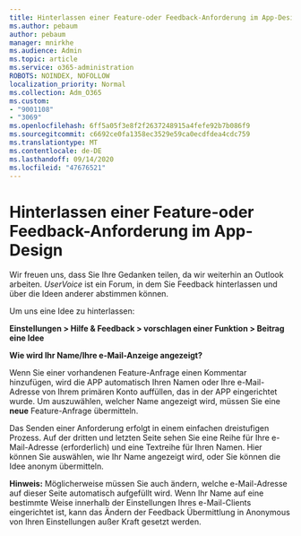 ```yaml
---
title: Hinterlassen einer Feature-oder Feedback-Anforderung im App-Design
ms.author: pebaum
author: pebaum
manager: mnirkhe
ms.audience: Admin
ms.topic: article
ms.service: o365-administration
ROBOTS: NOINDEX, NOFOLLOW
localization_priority: Normal
ms.collection: Adm_O365
ms.custom:
- "9001108"
- "3069"
ms.openlocfilehash: 6ff5a05f3e8f2f2637248915a4fefe92b7b086f9
ms.sourcegitcommit: c6692ce0fa1358ec3529e59ca0ecdfdea4cdc759
ms.translationtype: MT
ms.contentlocale: de-DE
ms.lasthandoff: 09/14/2020
ms.locfileid: "47676521"
---
```

# <a name="leave-a-feature-request-or-feedback-on-app-design"></a>Hinterlassen einer Feature-oder Feedback-Anforderung im App-Design

Wir freuen uns, dass Sie Ihre Gedanken teilen, da wir weiterhin an Outlook arbeiten. *UserVoice* ist ein Forum, in dem Sie Feedback hinterlassen und über die Ideen anderer abstimmen können.  

Um uns eine Idee zu hinterlassen: 

**Einstellungen > Hilfe & Feedback > vorschlagen einer Funktion > Beitrag eine Idee** 

**Wie wird Ihr Name/Ihre e-Mail-Anzeige angezeigt?**

Wenn Sie einer vorhandenen Feature-Anfrage einen Kommentar hinzufügen, wird die APP automatisch Ihren Namen oder Ihre e-Mail-Adresse von Ihrem primären Konto auffüllen, das in der APP eingerichtet wurde. Um auszuwählen, welcher Name angezeigt wird, müssen Sie eine **neue** Feature-Anfrage übermitteln. 

Das Senden einer Anforderung erfolgt in einem einfachen dreistufigen Prozess. Auf der dritten und letzten Seite sehen Sie eine Reihe für Ihre e-Mail-Adresse (erforderlich) und eine Textreihe für Ihren Namen. Hier können Sie auswählen, wie Ihr Name angezeigt wird, oder Sie können die Idee anonym übermitteln. 

**Hinweis:** Möglicherweise müssen Sie auch ändern, welche e-Mail-Adresse auf dieser Seite automatisch aufgefüllt wird. Wenn Ihr Name auf eine bestimmte Weise innerhalb der Einstellungen Ihres e-Mail-Clients eingerichtet ist, kann das Ändern der Feedback Übermittlung in Anonymous von Ihren Einstellungen außer Kraft gesetzt werden. 
